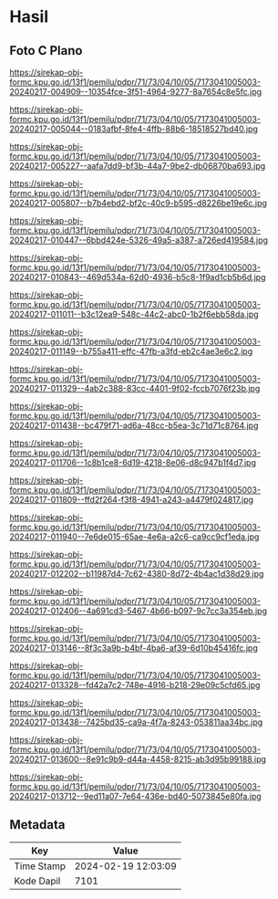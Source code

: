 # Hasil

## Foto C Plano

https://sirekap-obj-formc.kpu.go.id/13f1/pemilu/pdpr/71/73/04/10/05/7173041005003-20240217-004909--10354fce-3f51-4964-9277-8a7654c8e5fc.jpg

https://sirekap-obj-formc.kpu.go.id/13f1/pemilu/pdpr/71/73/04/10/05/7173041005003-20240217-005044--0183afbf-8fe4-4ffb-88b6-18518527bd40.jpg

https://sirekap-obj-formc.kpu.go.id/13f1/pemilu/pdpr/71/73/04/10/05/7173041005003-20240217-005227--aafa7dd9-bf3b-44a7-9be2-db06870ba693.jpg

https://sirekap-obj-formc.kpu.go.id/13f1/pemilu/pdpr/71/73/04/10/05/7173041005003-20240217-005807--b7b4ebd2-bf2c-40c9-b595-d8226be19e6c.jpg

https://sirekap-obj-formc.kpu.go.id/13f1/pemilu/pdpr/71/73/04/10/05/7173041005003-20240217-010447--6bbd424e-5326-49a5-a387-a726ed419584.jpg

https://sirekap-obj-formc.kpu.go.id/13f1/pemilu/pdpr/71/73/04/10/05/7173041005003-20240217-010843--469d534a-62d0-4936-b5c8-1f9ad1cb5b6d.jpg

https://sirekap-obj-formc.kpu.go.id/13f1/pemilu/pdpr/71/73/04/10/05/7173041005003-20240217-011011--b3c12ea9-548c-44c2-abc0-1b2f6ebb58da.jpg

https://sirekap-obj-formc.kpu.go.id/13f1/pemilu/pdpr/71/73/04/10/05/7173041005003-20240217-011149--b755a411-effc-47fb-a3fd-eb2c4ae3e6c2.jpg

https://sirekap-obj-formc.kpu.go.id/13f1/pemilu/pdpr/71/73/04/10/05/7173041005003-20240217-011329--4ab2c388-83cc-4401-9f02-fccb7076f23b.jpg

https://sirekap-obj-formc.kpu.go.id/13f1/pemilu/pdpr/71/73/04/10/05/7173041005003-20240217-011438--bc479f71-ad6a-48cc-b5ea-3c71d71c8764.jpg

https://sirekap-obj-formc.kpu.go.id/13f1/pemilu/pdpr/71/73/04/10/05/7173041005003-20240217-011706--1c8b1ce8-6d19-4218-8e06-d8c947b1f4d7.jpg

https://sirekap-obj-formc.kpu.go.id/13f1/pemilu/pdpr/71/73/04/10/05/7173041005003-20240217-011809--ffd2f264-f3f8-4941-a243-a4479f024817.jpg

https://sirekap-obj-formc.kpu.go.id/13f1/pemilu/pdpr/71/73/04/10/05/7173041005003-20240217-011940--7e6de015-65ae-4e6a-a2c6-ca9cc9cf1eda.jpg

https://sirekap-obj-formc.kpu.go.id/13f1/pemilu/pdpr/71/73/04/10/05/7173041005003-20240217-012202--b11987d4-7c62-4380-8d72-4b4ac1d38d29.jpg

https://sirekap-obj-formc.kpu.go.id/13f1/pemilu/pdpr/71/73/04/10/05/7173041005003-20240217-012406--4a691cd3-5467-4b66-b097-9c7cc3a354eb.jpg

https://sirekap-obj-formc.kpu.go.id/13f1/pemilu/pdpr/71/73/04/10/05/7173041005003-20240217-013146--8f3c3a9b-b4bf-4ba6-af39-6d10b45416fc.jpg

https://sirekap-obj-formc.kpu.go.id/13f1/pemilu/pdpr/71/73/04/10/05/7173041005003-20240217-013328--fd42a7c2-748e-4916-b218-29e09c5cfd65.jpg

https://sirekap-obj-formc.kpu.go.id/13f1/pemilu/pdpr/71/73/04/10/05/7173041005003-20240217-013438--7425bd35-ca9a-4f7a-8243-053811aa34bc.jpg

https://sirekap-obj-formc.kpu.go.id/13f1/pemilu/pdpr/71/73/04/10/05/7173041005003-20240217-013600--8e91c9b9-d44a-4458-8215-ab3d95b99188.jpg

https://sirekap-obj-formc.kpu.go.id/13f1/pemilu/pdpr/71/73/04/10/05/7173041005003-20240217-013712--9ed11a07-7e64-436e-bd40-5073845e80fa.jpg


## Metadata

| Key        | Value               |
| ---------- | ------------------- |
| Time Stamp | 2024-02-19 12:03:09 |
| Kode Dapil | 7101                |



